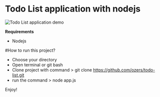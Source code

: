 # Todo List application with nodejs
![Todo List application demo](demo/todo-list.gif)

<b>Requirements</b>

- Nodejs 

#How to run this project?</b>
- Choose your directory
- Open terminal or git bash
- Clone project with command > git clone https://github.com/ozers/todo-list.git
- run the command > node app.js

Enjoy! 

